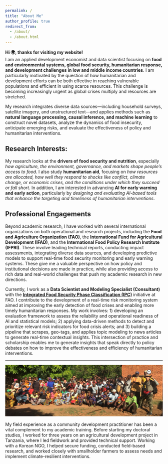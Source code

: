 ```yaml
---
permalink: /
title: "About Me"
author_profile: true
redirect_from: 
  - /about/
  - /about.html
---
```


  **Hi 🌍, thanks for visiting my website!**  
  I am an applied development economist and data scientist focusing on **food and environmental systems, global food security, humanitarian response, and development challenges in low and middle income countries**. I am particularly motivated by the question of how humanitarian and development efforts can be both effective in reaching vulnerable populations and efficient in using scarce resources. This challenge is becoming increasingly urgent as global crises multiply and resources are stretched.

  My research integrates diverse data sources—including household surveys, satellite imagery, and unstructured text—and applies methods such as **natural language processing, causal inference, and machine learning** to construct novel datasets, analyze the dynamics of food insecurity, anticipate emerging risks, and evaluate the effectiveness of policy and humanitarian interventions.

  ## Research Interests:

  My research looks at the **drivers of food security and nutrition**, especially *how agriculture, the environment, governance, and markets shape people’s access to food*. I also study **humanitarian aid**, focusing on *how resources are allocated, how well they respond to shocks like conflict, climate change, or economic crises, and the conditions under which they succeed or fall short*. In addition, I am interested in advancing **AI for early warning and early action**, particularly by *designing and evaluating AI-based tools that enhance the targeting and timeliness of humanitarian interventions*.

  ## Professional Engagements

  Beyond academic research, I have worked with several international organizations on both operational and research projects, including the **Food and Agriculture Organization (FAO)**, the **International Fund for Agricultural Development (IFAD)**, and the **International Food Policy Research Institute (IFPRI)**. These involve leading technical reports, conducting impact assessments, integrating diverse data sources, and developing predictive models to support real-time food security monitoring and early warning systems. These give me a valuable perspective on how policy and institutional decisions are made in practice, while also providing access to rich data and real-world challenges that push my academic research in new directions.

  Currently, I work as a **Data Scientist and Modeling Specialist (Consultant)** with the **[Integrated Food Security Phase Classification (IPC)](https://www.ipcinfo.org/)** initiative at FAO. I contribute to the development of a real-time risk monitoring system aimed at improving the early detection of food crises and enabling more timely humanitarian responses. My work involves: 1) developing an evaluation framework to assess the reliability and operational readiness of AI and statistical models; 2) applying data-driven methods to detect and prioritize relevant risk indicators for food crisis alerts; and 3) building a pipeline that scrapes, geo-tags, and applies topic modeling to news articles to generate real-time contextual insights.
  This intersection of practice and scholarship enables me to generate insights that speak directly to policy debates on how to improve the effectiveness and efficiency of humanitarian interventions.

---

![Fieldwork in Kilosa District, Tanzania (2017)](images/tanzania.png)

My field experience as a community development practitioner has been a vital complement to my academic training. Before starting my doctoral studies, I worked for three years on an agricultural development project in Tanzania, where I led fieldwork and provided technical support. Working with a Korean NGO, I helped secure funding, conducted field-based research, and worked closely with smallholder farmers to assess needs and implement climate-resilient interventions.



